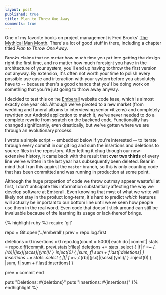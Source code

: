 ```yaml
---
layout: post
published: true
title: Plan to Throw One Away
comments: true
---
```


One of my favorite books on project management is Fred Brooks' [The Mythical Man Month](https://en.wikipedia.org/wiki/The_Mythical_Man-Month). There's a lot of good stuff in there, including a chapter titled *Plan to Throw One Away*.

Brooks claims that no matter how much time you put into getting the design right the first time, and no matter how much foresight you have in the architecture of your system, you'll end up having to throw the first version out anyway. By extension, it's often not worth your time to polish every possible use case and interaction with your system before you absolutely have to -- because there's a good chance that you'll be doing work on something that you're just going to throw away anyway.

I decided to test this on the [Emberall](https://emberall.com) website code base, which is almost exactly one year old. Although we've pivoted to a new market (from wedding and funeral albums to interviewing senior citizens) and completely rewritten our Android application to match it, we've never needed to do a complete rewrite from scratch on the backend code. Functionality has changed significantly, even drastically, but we've gotten where we are through an evolutionary process.

I wrote a simple script -- embedded below if you're interested -- to iterate through every commit in our git log and sum the insertions and deletions to source files in the repository. After letting it chug through our now-extensive history, it came back with the result that **over two thirds** of every line we've written in the last year has subsequently been deleted. Bear in mind that I ran this against the `master` branch, so this is only counting code that has been committed and was running in production at some point.

Although the huge proportion of code we throw out may appear wasteful at first, I don't anticipate this information substantially affecting the way we develop software at Emberall. Even knowing that most of what we write will likely not stay in the product long-term, it's hard to predict *which* features will actually be important to our bottom line until we've seen how people use them in the real world. Even code that doesn't stick around can still be invaluable because of the learning its usage or lack-thereof brings.

{% highlight ruby %}
require 'git'

repo = Git.open('../emberall')
prev = repo.log.first

deletions = 0
insertions = 0
repo.log(count = 5000).each do |commit|
  stats = repo.diff(commit, prev).stats[:files]
  deletions += stats
                .select { |f| f =~ /.*(rb)|(jsx)|(scss)|(yml)/ }
                .inject(0) { |sum, f| sum + f.last[:deletions] }
  insertions += stats
                .select { |f| f =~ /.*(rb)|(jsx)|(scss)|(yml)/ }
                .inject(0) { |sum, f| sum + f.last[:insertions] }

  prev = commit
end

puts "Deletions: #{deletions}"
puts "Insertions: #{insertions}"
{% endhighlight %}